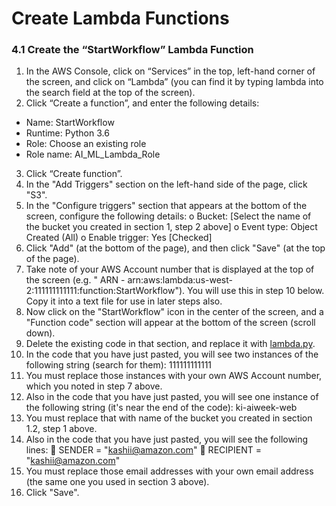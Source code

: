 # Create Lambda Functions
### 4.1 Create the “StartWorkflow” Lambda Function
1. In the AWS Console, click on “Services” in the top, left-hand corner of the screen, and click on “Lambda” (you can find it by typing lambda into the search field at the top of the screen).
2. Click “Create a function”, and enter the following details:
- Name: StartWorkflow
- Runtime: Python 3.6
- Role: Choose an existing role
- Role name: AI_ML_Lambda_Role
3. Click “Create function”.
4. In the "Add Triggers" section on the left-hand side of the page, click "S3".
5. In the "Configure triggers" section that appears at the bottom of the screen, configure the
following details:
o Bucket: [Select the name of the bucket you created in section 1, step 2 above] o Event type: Object Created (All)
o Enable trigger: Yes [Checked]
6. Click "Add" (at the bottom of the page), and then click "Save" (at the top of the page).
7. Take note of your AWS Account number that is displayed at the top of the screen (e.g. "
ARN - arn:aws:lambda:us-west-2:111111111111:function:StartWorkflow"). You will use
this in step 10 below. Copy it into a text file for use in later steps also.
8. Now click on the "StartWorkflow" icon in the center of the screen, and a "Function code"
section will appear at the bottom of the screen (scroll down).
9. Delete the existing code in that section, and replace it with [lambda.py](lambda.py).
10. In the code that you have just pasted, you will see two instances of the following string
(search for them): 111111111111
11. You must replace those instances with your own AWS Account number, which you
noted in step 7 above.
12. Also in the code that you have just pasted, you will see one instance of the following
string (it's near the end of the code): ki-aiweek-web
13. You must replace that with name of the bucket you created in section 1.2, step 1 above.
14. Also in the code that you have just pasted, you will see the following lines:
 SENDER = "kashii@amazon.com"
 RECIPIENT = "kashii@amazon.com"
15. You must replace those email addresses with your own email address (the same one you used in section 3 above).
16. Click "Save".
